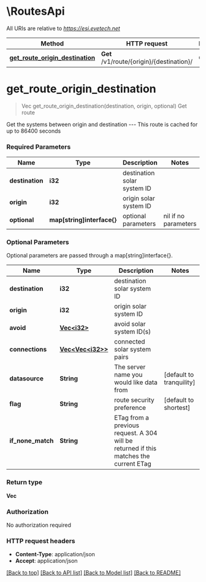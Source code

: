 # \RoutesApi

All URIs are relative to *https://esi.evetech.net*

Method | HTTP request | Description
------------- | ------------- | -------------
[**get_route_origin_destination**](RoutesApi.md#get_route_origin_destination) | **Get** /v1/route/{origin}/{destination}/ | Get route


# **get_route_origin_destination**
> Vec<i32> get_route_origin_destination(destination, origin, optional)
Get route

Get the systems between origin and destination  ---  This route is cached for up to 86400 seconds

### Required Parameters

Name | Type | Description  | Notes
------------- | ------------- | ------------- | -------------
  **destination** | **i32**| destination solar system ID | 
  **origin** | **i32**| origin solar system ID | 
 **optional** | **map[string]interface{}** | optional parameters | nil if no parameters

### Optional Parameters
Optional parameters are passed through a map[string]interface{}.

Name | Type | Description  | Notes
------------- | ------------- | ------------- | -------------
 **destination** | **i32**| destination solar system ID | 
 **origin** | **i32**| origin solar system ID | 
 **avoid** | [**Vec&lt;i32&gt;**](i32.md)| avoid solar system ID(s) | 
 **connections** | [**Vec&lt;Vec&lt;i32&gt;&gt;**](Vec&lt;i32&gt;.md)| connected solar system pairs | 
 **datasource** | **String**| The server name you would like data from | [default to tranquility]
 **flag** | **String**| route security preference | [default to shortest]
 **if_none_match** | **String**| ETag from a previous request. A 304 will be returned if this matches the current ETag | 

### Return type

**Vec<i32>**

### Authorization

No authorization required

### HTTP request headers

 - **Content-Type**: application/json
 - **Accept**: application/json

[[Back to top]](#) [[Back to API list]](../README.md#documentation-for-api-endpoints) [[Back to Model list]](../README.md#documentation-for-models) [[Back to README]](../README.md)

